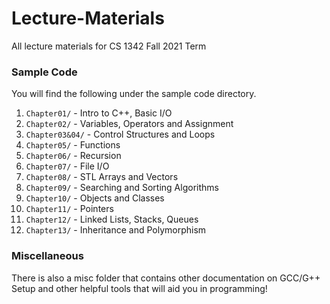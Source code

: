 # Lecture-Materials

All lecture materials for CS 1342 Fall 2021 Term

### Sample Code

You will find the following under the sample code directory.

1. `Chapter01/` - Intro to C++, Basic I/O
2. `Chapter02/` - Variables, Operators and Assignment
3. `Chapter03&04/` - Control Structures and Loops
4. `Chapter05/` - Functions
5. `Chapter06/` - Recursion
6. `Chapter07/` - File I/O
7. `Chapter08/` - STL Arrays and Vectors
8. `Chapter09/` - Searching and Sorting Algorithms
9. `Chapter10/` - Objects and Classes
10. `Chapter11/` - Pointers
11. `Chapter12/` - Linked Lists, Stacks, Queues
12. `Chapter13/` - Inheritance and Polymorphism

### Miscellaneous

There is also a misc folder that contains other documentation on GCC/G++ Setup and other helpful tools that will aid you in programming!
